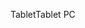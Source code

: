 <span data-ttu-id="3bf5e-101">Tablet</span><span class="sxs-lookup"><span data-stu-id="3bf5e-101">Tablet PC</span></span>